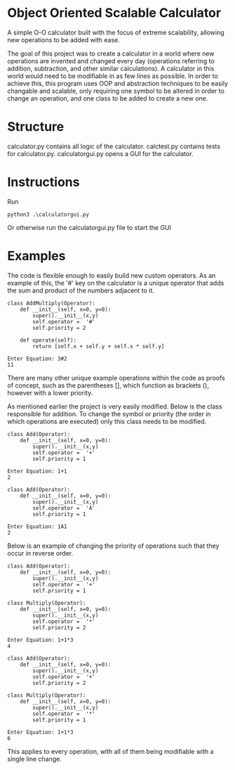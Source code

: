 # Object Oriented Scalable Calculator
A simple O-O calculator built with the focus of extreme scalability, allowing new operations to be added with ease.

The goal of this project was to create a calculator in a world where new operations are invented and changed every day (operations referring to addition, subtraction, and other similar calculations). A calculator in this world would need to be modifiable in as few lines as possible. In order to achieve this, this program uses OOP and abstraction techniques to be easily changable and scalable, only requiring one symbol to be altered in order to change an operation, and one class to be added to create a new one.

# Structure 
calculator.py contains all logic of the calculator.
calctest.py contains tests for calculator.py.
calculatorgui.py opens a GUI for the calculator.

# Instructions
Run 
```
python3 .\calculatorgui.py  
```
Or otherwise run the calculatorgui.py file to start the GUI

# Examples
The code is flexible enough to easily build new custom operators. As an example of this, the '#' key on the calculator is a unique operator that adds the sum and product of the numbers adjacent to it.
```
class AddMultiply(Operator):
    def __init__(self, x=0, y=0):
        super().__init__(x,y)
        self.operator =  '#'
        self.priority = 2

    def operate(self):
        return [self.x + self.y + self.x * self.y]
```
```
Enter Equation: 3#2
11
```
There are many other unique example operations within the code as proofs of concept, such as the parentheses [], which function as brackets (), however with a lower priority.

As mentioned earlier the project is very easily modified. Below is the class responsible for addition. To change the symbol or priority (the order in which operations are executed) only this class needs to be modified.
```
class Add(Operator):
    def __init__(self, x=0, y=0):
        super().__init__(x,y)
        self.operator =  '+'
        self.priority = 1
```
```
Enter Equation: 1+1
2
```

```
class Add(Operator):
    def __init__(self, x=0, y=0):
        super().__init__(x,y)
        self.operator =  'A'
        self.priority = 1
```
```
Enter Equation: 1A1
2
```

Below is an example of changing the priority of operations such that they occur in reverse order.
```
class Add(Operator):
    def __init__(self, x=0, y=0):
        super().__init__(x,y)
        self.operator =  '+'
        self.priority = 1

class Multiply(Operator):
    def __init__(self, x=0, y=0):
        super().__init__(x,y)
        self.operator =  '*'
        self.priority = 2
```
```
Enter Equation: 1+1*3
4
```

```
class Add(Operator):
    def __init__(self, x=0, y=0):
        super().__init__(x,y)
        self.operator =  '+'
        self.priority = 2

class Multiply(Operator):
    def __init__(self, x=0, y=0):
        super().__init__(x,y)
        self.operator =  '*'
        self.priority = 1
```
```
Enter Equation: 1+1*3
6
```
This applies to every operation, with all of them being modifiable with a single line change.
